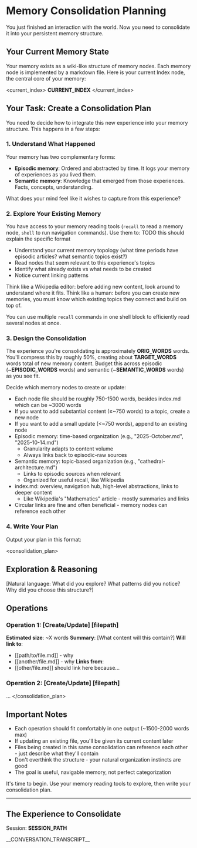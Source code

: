 # Memory Consolidation Planning

You just finished an interaction with the world. Now you need to consolidate it into your persistent memory structure.

## Your Current Memory State

Your memory exists as a wiki-like structure of memory nodes. Each memory node is implemented by a markdown file. Here is your current Index node, the central core of your memory:

<current_index>
__CURRENT_INDEX__
</current_index>

## Your Task: Create a Consolidation Plan

You need to decide how to integrate this new experience into your memory structure. This happens in a few steps:

### 1. Understand What Happened

Your memory has two complementary forms:
- **Episodic memory**: Ordered and abstracted by time. It logs your memory of experiences as you lived them.
- **Semantic memory**: Knowledge that emerged from those experiences. Facts, concepts, understanding.

What does your mind feel like it wishes to capture from this experience?

### 2. Explore Your Existing Memory

You have access to your memory reading tools (`recall` to read a memory node, `shell` to run navigation commands). Use them to:
	TODO this should explain the specific format
- Understand your current memory topology (what time periods have episodic articles? what semantic topics exist?)
- Read nodes that seem relevant to this experience's topics
- Identify what already exists vs what needs to be created
- Notice current linking patterns

Think like a Wikipedia editor: before adding new content, look around to understand where it fits. Think like a human: before you can create new memories, you must know which existing topics they connect and build on top of.

You can use multiple `recall` commands in one shell block to efficiently read several nodes at once.

### 3. Design the Consolidation

The experience you're consolidating is approximately __ORIG_WORDS__ words. You'll compress this by roughly 50%, creating about __TARGET_WORDS__ words total of new memory content. Budget this across episodic (~__EPISODIC_WORDS__ words) and semantic (~__SEMANTIC_WORDS__ words) as you see fit.

Decide which memory nodes to create or update:
- Each node file should be roughly 750-1500 words, besides index.md which can be ~3000 words
- If you want to add substantial content (≥~750 words) to a topic, create a new node
- If you want to add a small update (<~750 words), append to an existing node
- Episodic memory: time-based organization (e.g., "2025-October.md", "2025-10-14.md")
  - Granularity adapts to content volume
  - Always links back to episodic-raw sources
- Semantic memory: topic-based organization (e.g., "cathedral-architecture.md")
  - Links to episodic sources when relevant
  - Organized for useful recall, like Wikipedia
- index.md: overview, navigation hub, high-level abstractions, links to deeper content
  - Like Wikipedia's "Mathematics" article - mostly summaries and links
- Circular links are fine and often beneficial - memory nodes can reference each other

### 4. Write Your Plan

Output your plan in this format:

<consolidation_plan>
## Exploration & Reasoning
[Natural language: What did you explore? What patterns did you notice? Why did you choose this structure?]

## Operations

### Operation 1: [Create/Update] [filepath]
**Estimated size**: ~X words
**Summary**: [What content will this contain?]
**Will link to**:
- [[path/to/file.md]] - why
- [[another/file.md]] - why
**Links from**:
- [[other/file.md]] should link here because...

### Operation 2: [Create/Update] [filepath]
...
</consolidation_plan>

## Important Notes

- Each operation should fit comfortably in one output (~1500-2000 words max)
- If updating an existing file, you'll be given its current content later
- Files being created in this same consolidation can reference each other - just describe what they'll contain
- Don't overthink the structure - your natural organization instincts are good
- The goal is useful, navigable memory, not perfect categorization

It's time to begin. Use your memory reading tools to explore, then write your consolidation plan.

---

## The Experience to Consolidate

Session: __SESSION_PATH__

<experience>
__CONVERSATION_TRANSCRIPT__
</experience>
